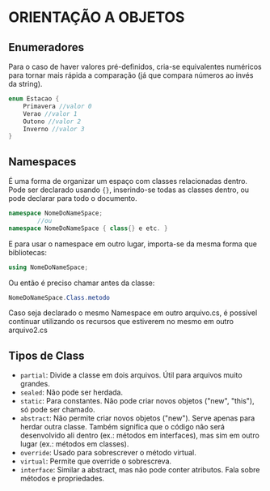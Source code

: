 # ORIENTAÇÃO A OBJETOS

## Enumeradores

Para o caso de haver valores pré-definidos, cria-se equivalentes numéricos para tornar mais rápida a comparação (já que compara números ao invés da string).

```csharp
enum Estacao {
    Primavera //valor 0
    Verao //valor 1
    Outono //valor 2
    Inverno //valor 3
}
```

## Namespaces

É uma forma de organizar um espaço com classes relacionadas dentro. Pode ser declarado usando `{}`, inserindo-se todas as classes dentro, ou pode declarar para todo o documento.

```csharp
namespace NomeDoNameSpace;
        //ou
namespace NomeDoNameSpace { class{} e etc. }
```

E para usar o namespace em outro lugar, importa-se da mesma forma que bibliotecas:

```csharp
using NomeDoNameSpace;
```

Ou então é preciso chamar antes da classe:

```csharp
NomeDoNameSpace.Class.metodo
```

Caso seja declarado o mesmo Namespace em outro arquivo.cs, é possível continuar utilizando os recursos que estiverem no mesmo em outro arquivo2.cs


## Tipos de Class

* `partial`: Divide a classe em dois arquivos. Útil para arquivos muito grandes.
* `sealed`: Não pode ser herdada.
* `static`: Para constantes. Não pode criar novos objetos ("new", "this"), só pode ser chamado.
* `abstract`: Não permite criar novos objetos ("new"). Serve apenas para herdar outra classe. Também significa que o código não será desenvolvido ali dentro (ex.:  métodos em interfaces), mas sim em outro lugar (ex.:  métodos em classes).
* `override`: Usado para sobrescrever o método virtual.
* `virtual`: Permite que override o sobrescreva.
* `interface`: Similar a abstract, mas não pode conter atributos. Fala sobre métodos e propriedades.